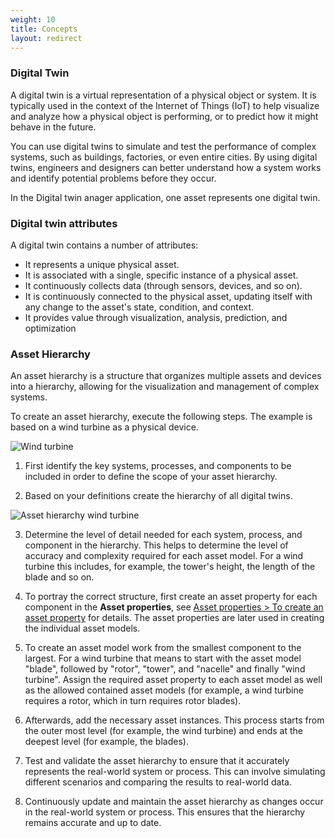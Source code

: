 ```yaml
---
weight: 10
title: Concepts
layout: redirect
---
```

### Digital Twin

A digital twin is a virtual representation of a physical object or system. It is typically used in the context of the Internet of Things (IoT) to help visualize and analyze how a physical object is performing, or to predict how it might behave in the future.

You can use digital twins to simulate and test the performance of complex systems, such as buildings, factories, or even entire cities. By using digital twins, engineers and designers can better understand how a system works and identify potential problems before they occur. 

In the Digital twin anager application, one asset represents one digital twin.

### Digital twin attributes

A digital twin contains a number of attributes:

* It represents a unique physical asset.
* It is associated with a single, specific instance of a physical asset.
* It continuously collects data (through sensors, devices, and so on).
* It is continuously connected to the physical asset, updating itself with any change to the asset's state, condition, and context.
* It provides value through visualization, analysis, prediction, and optimization


### Asset Hierarchy

An asset hierarchy is a structure that organizes multiple assets and devices into a hierarchy, allowing for the visualization and management of complex systems.

To create an asset hierarchy, execute the following steps. The example is based on a wind turbine as a physical device.

![Wind turbine](/images/dtm/digital-twin/dtm-digital-twin-windmill.png)

1. First identify the key systems, processes, and components to be included in order to define the scope of your asset hierarchy.

2. Based on your definitions create the hierarchy of all digital twins.

![Asset hierarchy wind turbine](/images/dtm/digital-twin/dtm-asset-hierarchy-windmill.png)

3. Determine the level of detail needed for each system, process, and component in the hierarchy. This helps to determine the level of accuracy and complexity required for each asset model. For a wind turbine this includes, for example, the tower's height, the length of the blade and so on.

4. To portray the correct structure, first create an asset property for each component in the **Asset properties**, see [Asset properties > To create an asset property](/dtm/asset-types/#create-custom-property) for details. The asset properties are later used in creating the individual asset models.

5. To create an asset model work from the smallest component to the largest. For a wind turbine that means to start with the asset model "blade", followed by "rotor", "tower", and "nacelle" and finally "wind turbine". Assign the required asset property to each asset model as well as the allowed contained asset models (for example, a wind turbine requires a rotor, which in turn requires rotor blades).

6. Afterwards, add the necessary asset instances. This process starts from the outer most level (for example, the wind turbine) and ends at the deepest level (for example, the blades).

7. Test and validate the asset hierarchy to ensure that it accurately represents the real-world system or process. This can involve simulating different scenarios and comparing the results to real-world data.

8. Continuously update and maintain the asset hierarchy as changes occur in the real-world system or process. This ensures that the hierarchy remains accurate and up to date.
